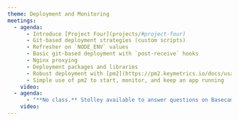 ```yaml
---
theme: Deployment and Monitoring
meetings:
  - agenda:
      - Introduce [Project Four](projects/#project-four)
      - Git-based deployment strategies (custom scripts)
      - Refresher on `NODE_ENV` values
      - Basic git-based deployment with `post-receive` hooks
      - Nginx proxying
      - Deployment packages and libraries
      - Robust deployment with [pm2](https://pm2.keymetrics.io/docs/usage/deployment/)
      - Simple use of pm2 to start, monitor, and keep an app running
    video:
  - agenda:
      - "**No class.** Stolley available to answer questions on Basecamp."
    video:
---
```

